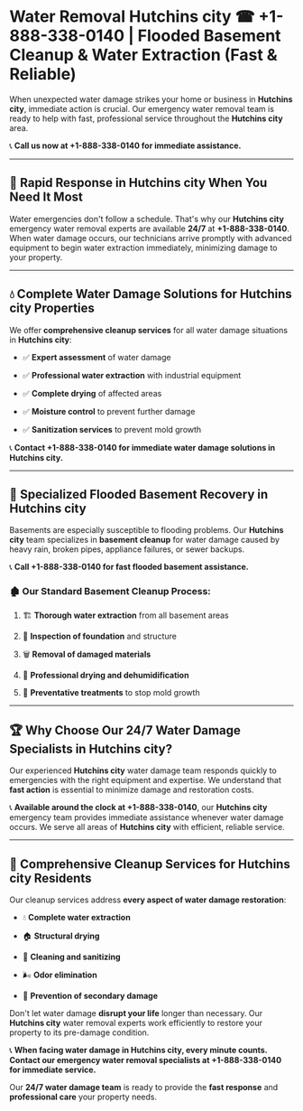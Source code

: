 # Water Removal Hutchins city ☎ +1-888-338-0140 | Flooded Basement Cleanup & Water Extraction (Fast & Reliable)

When unexpected water damage strikes your home or business in **Hutchins city**, immediate action is crucial. Our emergency water removal team is ready to help with fast, professional service throughout the **Hutchins city** area. 

📞 **Call us now at +1-888-338-0140 for immediate assistance.**
---
## 🚀 Rapid Response in Hutchins city When You Need It Most
Water emergencies don't follow a schedule. That's why our **Hutchins city** emergency water removal experts are available **24/7** at **+1-888-338-0140**. When water damage occurs, our technicians arrive promptly with advanced equipment to begin water extraction immediately, minimizing damage to your property.
---
## 💧 Complete Water Damage Solutions for Hutchins city Properties
We offer **comprehensive cleanup services** for all water damage situations in **Hutchins city**:
- ✅ **Expert assessment** of water damage  
- ✅ **Professional water extraction** with industrial equipment  
- ✅ **Complete drying** of affected areas  
- ✅ **Moisture control** to prevent further damage  
- ✅ **Sanitization services** to prevent mold growth  
📞 **Contact +1-888-338-0140 for immediate water damage solutions in Hutchins city.**
---
## 🌊 Specialized Flooded Basement Recovery in Hutchins city
Basements are especially susceptible to flooding problems. Our **Hutchins city** team specializes in **basement cleanup** for water damage caused by heavy rain, broken pipes, appliance failures, or sewer backups. 
📞 **Call +1-888-338-0140 for fast flooded basement assistance.**
### 🏚️ Our Standard Basement Cleanup Process:
1. 🏗️ **Thorough water extraction** from all basement areas  
2. 🔎 **Inspection of foundation** and structure  
3. 🗑️ **Removal of damaged materials**  
4. 💨 **Professional drying and dehumidification**  
5. 🚫 **Preventative treatments** to stop mold growth  
---
## 🏆 Why Choose Our 24/7 Water Damage Specialists in Hutchins city?
Our experienced **Hutchins city** water damage team responds quickly to emergencies with the right equipment and expertise. We understand that **fast action** is essential to minimize damage and restoration costs.
📞 **Available around the clock at +1-888-338-0140**, our **Hutchins city** emergency team provides immediate assistance whenever water damage occurs. We serve all areas of **Hutchins city** with efficient, reliable service.
---
## 🧹 Comprehensive Cleanup Services for Hutchins city Residents
Our cleanup services address **every aspect of water damage restoration**:
- 💧 **Complete water extraction**  
- 🏠 **Structural drying**  
- 🧼 **Cleaning and sanitizing**  
- 🌬️ **Odor elimination**  
- 🚫 **Prevention of secondary damage**  
Don't let water damage **disrupt your life** longer than necessary. Our **Hutchins city** water removal experts work efficiently to restore your property to its pre-damage condition.
📞 **When facing water damage in Hutchins city, every minute counts. Contact our emergency water removal specialists at +1-888-338-0140 for immediate service.**
Our **24/7 water damage team** is ready to provide the **fast response** and **professional care** your property needs.
